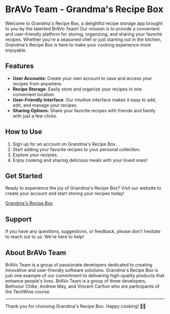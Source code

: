 # BrAVo Team - Grandma's Recipe Box

Welcome to Grandma's Recipe Box, a delightful recipe storage app brought to you by the talented BrAVo Team! Our mission is to provide a convenient and user-friendly platform for storing, organizing, and sharing your favorite recipes. Whether you're a seasoned chef or just starting out in the kitchen, Grandma's Recipe Box is here to make your cooking experience more enjoyable.

## Features

- **User Accounts**: Create your own account to save and access your recipes from anywhere.
- **Recipe Storage**: Easily store and organize your recipes in one convenient location.
- **User-Friendly Interface**: Our intuitive interface makes it easy to add, edit, and manage your recipes.
- **Sharing Options**: Share your favorite recipes with friends and family with just a few clicks.

## How to Use

1. Sign up for an account on Grandma's Recipe Box.
2. Start adding your favorite recipes to your personal collection.
3. Explore your recipies.
4. Enjoy cooking and sharing delicious meals with your loved ones!

## Get Started

Ready to experience the joy of Grandma's Recipe Box? Visit our website to create your account and start storing your recipes today!

[Grandma's Recipe Box](https://recipebox-enogflugcq-uc.a.run.app)   
## Support

If you have any questions, suggestions, or feedback, please don't hesitate to reach out to us. We're here to help!

## About BrAVo Team

BrAVo Team is a group of passionate developers dedicated to creating innovative and user-friendly software solutions. Grandma's Recipe Box is just one example of our commitment to delivering high-quality products that enhance people's lives. BrAVo Team is a group of three developers, Bethvour Chike, Andrew May, and Vincent Carlton who are participants of the TechWise course.

---

Thank you for choosing Grandma's Recipe Box. Happy cooking! 🍳🥄